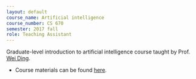```yaml
---
layout: default
course_name: Artificial intelligence
course_number: CS 670
semester: 2017 fall 
role: Teaching Assistant
---
```

Graduate-level introduction to artificial intelligence course taught by Prof. [Wei Ding](https://www.cs.umb.edu/~ding). 
- Course materials can be found [here](https://www.cs.umb.edu/~ding/history/470_670_fall_2017/). 
